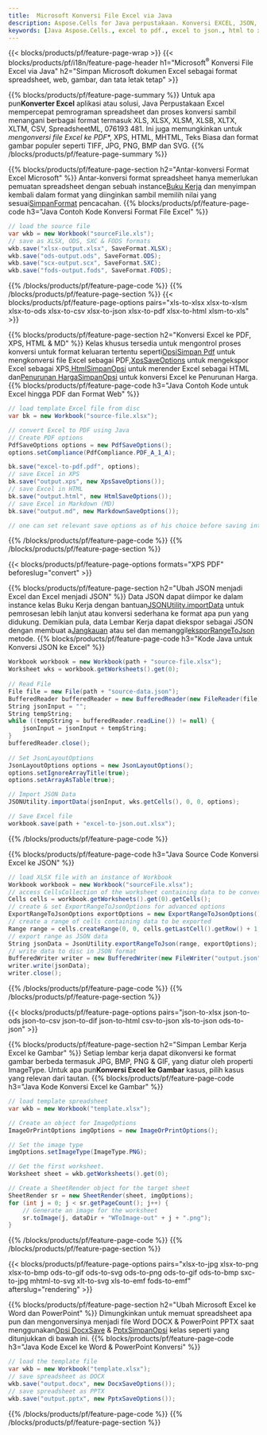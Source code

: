 ```yaml
---
title:  Microsoft Konversi File Excel via Java
description: Aspose.Cells for Java perpustakaan. Konversi EXCEL, JSON, PDF, XML, HTML, TXT, TSV, CSV, SQL, JPG, PNG dan format lainnya hanya dengan beberapa baris kode Java.
keywords: [Java Aspose.Cells., excel to pdf., excel to json., html to xps., csv to json., json to pdf., xml to excel and Convert files between various formats in Java]
---
```

{{< blocks/products/pf/feature-page-wrap >}}
{{< blocks/products/pf/i18n/feature-page-header h1="Microsoft<sup>&reg;</sup> Konversi File Excel via Java" h2="Simpan Microsoft dokumen Excel sebagai format spreadsheet, web, gambar, dan tata letak tetap" >}}

{{% blocks/products/pf/feature-page-summary %}}
 Untuk apa pun**Konverter Excel** aplikasi atau solusi, Java Perpustakaan Excel mempercepat pemrograman spreadsheet dan proses konversi sambil menangani berbagai format termasuk XLS, XLSX, XLSM, XLSB, XLTX, XLTM, CSV, SpreadsheetML, 076193 481. Ini juga memungkinkan untuk *mengonversi file Excel ke PDF**, XPS, HTML, MHTML, Teks Biasa dan format gambar populer seperti TIFF, JPG, PNG, BMP dan SVG.
{{% /blocks/products/pf/feature-page-summary %}}

{{% blocks/products/pf/feature-page-section h2="Antar-konversi Format Excel Microsoft" %}}
 Antar-konversi format spreadsheet hanya memerlukan pemuatan spreadsheet dengan sebuah instance[Buku Kerja](https://reference.aspose.com/cells/java/com.aspose.cells/Workbook) dan menyimpan kembali dalam format yang diinginkan sambil memilih nilai yang sesuai[SimpanFormat](https://reference.aspose.com/cells/java/com.aspose.cells/SaveFormat) pencacahan.
{{% blocks/products/pf/feature-page-code h3="Java Contoh Kode Konversi Format File Excel" %}}

```cs
// load the source file
var wkb = new Workbook("sourceFile.xls");
// save as XLSX, ODS, SXC & FODS formats
wkb.save("xlsx-output.xlsx", SaveFormat.XLSX);
wkb.save("ods-output.ods", SaveFormat.ODS);
wkb.save("scx-output.scx", SaveFormat.SXC);
wkb.save("fods-output.fods", SaveFormat.FODS);
```
{{% /blocks/products/pf/feature-page-code %}}
{{% /blocks/products/pf/feature-page-section %}}
{{< blocks/products/pf/feature-page-options pairs="xls-to-xlsx xlsx-to-xlsm xlsx-to-ods xlsx-to-csv xlsx-to-json xlsx-to-pdf xlsx-to-html xlsm-to-xls" >}}


{{% blocks/products/pf/feature-page-section h2="Konversi Excel ke PDF, XPS, HTML & MD" %}}
 Kelas khusus tersedia untuk mengontrol proses konversi untuk format keluaran tertentu seperti[OpsiSimpan Pdf](https://reference.aspose.com/cells/java/com.aspose.cells/PdfSaveOptions) untuk mengkonversi file Excel sebagai PDF,[XpsSaveOptions](https://reference.aspose.com/cells/java/com.aspose.cells/XpsSaveOptions) untuk mengekspor Excel sebagai XPS,[HtmlSimpanOpsi](https://reference.aspose.com/cells/java/com.aspose.cells/HtmlSaveOptions) untuk merender Excel sebagai HTML dan[Penurunan HargaSimpanOpsi](https://reference.aspose.com/cells/java/com.aspose.cells/MarkdownSaveOptions) untuk konversi Excel ke Penurunan Harga.
{{% blocks/products/pf/feature-page-code h3="Java Contoh Kode untuk Excel hingga PDF dan Format Web" %}}

```cs
// load template Excel file from disc
var bk = new Workbook("source-file.xlsx");

// convert Excel to PDF using Java
// Create PDF options
PdfSaveOptions options = new PdfSaveOptions();
options.setCompliance(PdfCompliance.PDF_A_1_A);

bk.save("excel-to-pdf.pdf", options);
// save Excel in XPS
bk.save("output.xps", new XpsSaveOptions());
// save Excel in HTML
bk.save("output.html", new HtmlSaveOptions());
// save Excel in Markdown (MD)
bk.save("output.md", new MarkdownSaveOptions());

// one can set relevant save options as of his choice before saving into relevant format
```
{{% /blocks/products/pf/feature-page-code %}}
{{% /blocks/products/pf/feature-page-section %}}

{{< blocks/products/pf/feature-page-options formats="XPS PDF" beforeslug="convert" >}}

{{% blocks/products/pf/feature-page-section h2="Ubah JSON menjadi Excel dan Excel menjadi JSON" %}}
 Data JSON dapat diimpor ke dalam instance kelas Buku Kerja dengan bantuan[JSONUtility.importData](https://reference.aspose.com/cells/java/com.aspose.cells/jsonutility#importData) untuk pemrosesan lebih lanjut atau konversi sederhana ke format apa pun yang didukung. Demikian pula, data Lembar Kerja dapat diekspor sebagai JSON dengan membuat a[Jangkauan](https://reference.aspose.com/cells/java/com.aspose.cells/range) atau sel dan memanggil[eksporRangeToJson](https://reference.aspose.com/cells/java/com.aspose.cells/jsonutility) metode.
{{% blocks/products/pf/feature-page-code h3="Kode Java untuk Konversi JSON ke Excel" %}}
```cs
Workbook workbook = new Workbook(path + "source-file.xlsx");
Worksheet wks = workbook.getWorksheets().get(0);
		
// Read File
File file = new File(path + "source-data.json");
BufferedReader bufferedReader = new BufferedReader(new FileReader(file));
String jsonInput = "";
String tempString;
while ((tempString = bufferedReader.readLine()) != null) {
	jsonInput = jsonInput + tempString; 
}
bufferedReader.close();
							
// Set JsonLayoutOptions
JsonLayoutOptions options = new JsonLayoutOptions();
options.setIgnoreArrayTitle(true);
options.setArrayAsTable(true);

// Import JSON Data
JSONUtility.importData(jsonInput, wks.getCells(), 0, 0, options);

// Save Excel file
workbook.save(path + "excel-to-json.out.xlsx");
```
{{% /blocks/products/pf/feature-page-code %}}

{{% blocks/products/pf/feature-page-code h3="Java Source Code Konversi Excel ke JSON" %}}
```cs
// load XLSX file with an instance of Workbook
Workbook workbook = new Workbook("sourceFile.xlsx");
// access CellsCollection of the worksheet containing data to be converted
Cells cells = workbook.getWorksheets().get(0).getCells();
// create & set ExportRangeToJsonOptions for advanced options
ExportRangeToJsonOptions exportOptions = new ExportRangeToJsonOptions();
// create a range of cells containing data to be exported
Range range = cells.createRange(0, 0, cells.getLastCell().getRow() + 1, cells.getLastCell().getColumn() + 1);
// export range as JSON data
String jsonData = JsonUtility.exportRangeToJson(range, exportOptions);
// write data to disc in JSON format
BufferedWriter writer = new BufferedWriter(new FileWriter("output.json"));
writer.write(jsonData);
writer.close();    
```
{{% /blocks/products/pf/feature-page-code %}}
{{% /blocks/products/pf/feature-page-section %}}

{{< blocks/products/pf/feature-page-options pairs="json-to-xlsx json-to-ods json-to-csv json-to-dif json-to-html csv-to-json xls-to-json ods-to-json" >}}

{{% blocks/products/pf/feature-page-section h2="Simpan Lembar Kerja Excel ke Gambar" %}}
 Setiap lembar kerja dapat dikonversi ke format gambar berbeda termasuk JPG, BMP, PNG & GIF, yang diatur oleh properti ImageType. Untuk apa pun**Konversi Excel ke Gambar** kasus, pilih kasus yang relevan dari tautan.
{{% blocks/products/pf/feature-page-code h3="Java Kode Konversi Excel ke Gambar" %}}
```cs
// load template spreadsheet
var wkb = new Workbook("template.xlsx");

// Create an object for ImageOptions
ImageOrPrintOptions imgOptions = new ImageOrPrintOptions();

// Set the image type
imgOptions.setImageType(ImageType.PNG);

// Get the first worksheet.
Worksheet sheet = wkb.getWorksheets().get(0);

// Create a SheetRender object for the target sheet
SheetRender sr = new SheetRender(sheet, imgOptions);
for (int j = 0; j < sr.getPageCount(); j++) {
	// Generate an image for the worksheet
	sr.toImage(j, dataDir + "WToImage-out" + j + ".png");
}
```
{{% /blocks/products/pf/feature-page-code %}}
{{% /blocks/products/pf/feature-page-section %}}

{{< blocks/products/pf/feature-page-options pairs="xlsx-to-jpg xlsx-to-png xlsx-to-bmp ods-to-gif ods-to-svg ods-to-png ods-to-gif ods-to-bmp sxc-to-jpg mhtml-to-svg xlt-to-svg xls-to-emf fods-to-emf" afterslug="rendering" >}}

{{% blocks/products/pf/feature-page-section h2="Ubah Microsoft Excel ke Word dan PowerPoint" %}}
Dimungkinkan untuk memuat spreadsheet apa pun dan mengonversinya menjadi file Word DOCX & PowerPoint PPTX saat menggunakan[Opsi DocxSave](https://reference.aspose.com/cells/java/com.aspose.cells/DocxSaveOptions) & [PptxSimpanOpsi](https://reference.aspose.com/cells/java/com.aspose.cells/PptxSaveOptions) kelas seperti yang ditunjukkan di bawah ini.
{{% blocks/products/pf/feature-page-code h3="Java Kode Excel ke Word & PowerPoint Konversi" %}}
```cs
// load the template file
var wkb = new Workbook("template.xlsx");
// save spreadsheet as DOCX
wkb.save("output.docx", new DocxSaveOptions());
// save spreadsheet as PPTX
wkb.save("output.pptx", new PptxSaveOptions());
```
{{% /blocks/products/pf/feature-page-code %}}
{{% /blocks/products/pf/feature-page-section %}}
